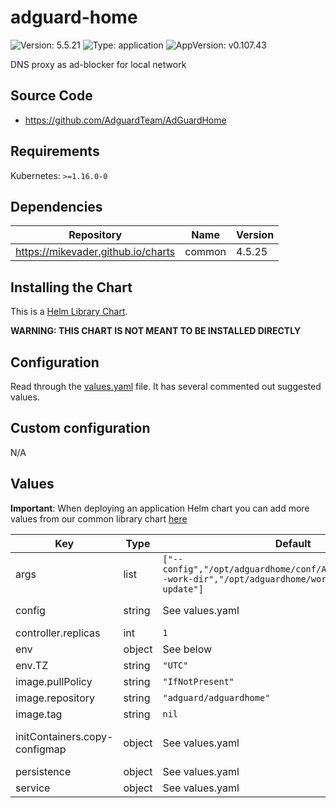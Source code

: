 # adguard-home

![Version: 5.5.21](https://img.shields.io/badge/Version-5.5.21-informational?style=flat-square) ![Type: application](https://img.shields.io/badge/Type-application-informational?style=flat-square) ![AppVersion: v0.107.43](https://img.shields.io/badge/AppVersion-v0.107.43-informational?style=flat-square)

DNS proxy as ad-blocker for local network

## Source Code

* <https://github.com/AdguardTeam/AdGuardHome>

## Requirements

Kubernetes: `>=1.16.0-0`

## Dependencies

| Repository | Name | Version |
|------------|------|---------|
| https://mikevader.github.io/charts | common | 4.5.25 |

## Installing the Chart

This is a [Helm Library Chart](https://helm.sh/docs/topics/library_charts/#helm).

**WARNING: THIS CHART IS NOT MEANT TO BE INSTALLED DIRECTLY**

## Configuration

Read through the [values.yaml](./values.yaml) file. It has several commented out suggested values.

## Custom configuration

N/A

## Values

**Important**: When deploying an application Helm chart you can add more values from our common library chart [here](https://github.com/mikevader/charts/tree/main/charts/library/common)

| Key | Type | Default | Description |
|-----|------|---------|-------------|
| args | list | `["--config","/opt/adguardhome/conf/AdGuardHome.yaml","--work-dir","/opt/adguardhome/work","--no-check-update"]` | arguments passed to the adguard-home command line. |
| config | string | See values.yaml | AdGuard Home configuration. For a full list of options see https://github.com/AdguardTeam/AdGuardHome/wiki/Configuration. |
| controller.replicas | int | `1` | Number of pods to load balance between |
| env | object | See below | environment variables. |
| env.TZ | string | `"UTC"` | Set the container timezone |
| image.pullPolicy | string | `"IfNotPresent"` | image pull policy |
| image.repository | string | `"adguard/adguardhome"` | image repository |
| image.tag | string | `nil` |  |
| initContainers.copy-configmap | object | See values.yaml | Configures an initContainer that copies the configmap to the AdGuardHome conf directory It does NOT overwrite when the file already exists. |
| persistence | object | See values.yaml | Configure persistence settings for the chart under this key. |
| service | object | See values.yaml | Configures service settings for the chart. |

